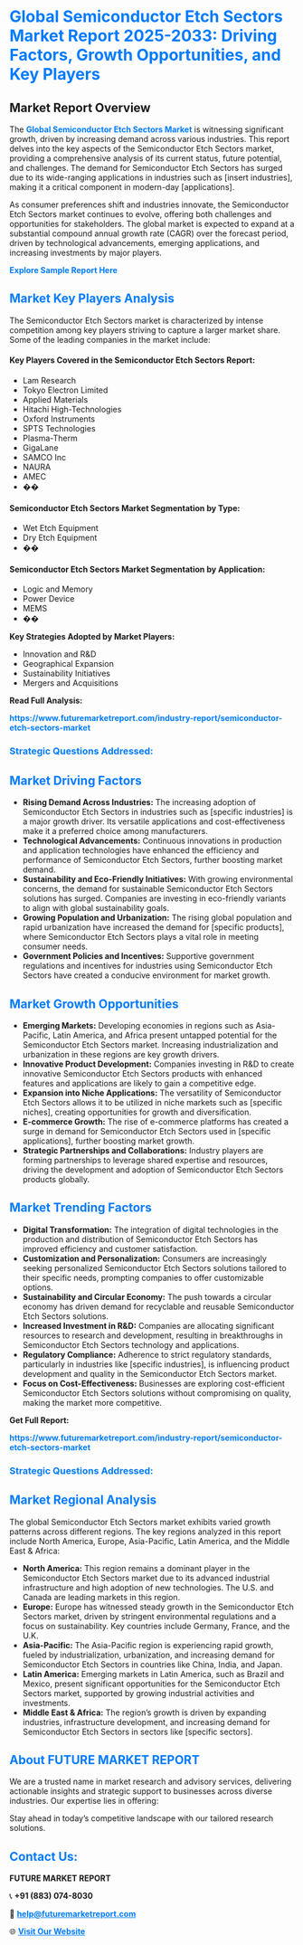 <h1 style="color: #007BFF;">Global Semiconductor Etch Sectors Market Report 2025-2033: Driving Factors, Growth Opportunities, and Key Players</h1>

<section id="overview">
<h2>Market Report Overview</h2>
<p>The <a href="https://www.futuremarketreport.com/industry-report/semiconductor-etch-sectors-market" style="color: #007BFF; text-decoration: none;"><strong>Global Semiconductor Etch Sectors Market</strong></a> is witnessing significant growth, driven by increasing demand across various industries. This report delves into the key aspects of the Semiconductor Etch Sectors market, providing a comprehensive analysis of its current status, future potential, and challenges. The demand for Semiconductor Etch Sectors has surged due to its wide-ranging applications in industries such as [insert industries], making it a critical component in modern-day [applications].</p>
<p>As consumer preferences shift and industries innovate, the Semiconductor Etch Sectors market continues to evolve, offering both challenges and opportunities for stakeholders. The global market is expected to expand at a substantial compound annual growth rate (CAGR) over the forecast period, driven by technological advancements, emerging applications, and increasing investments by major players.</p>
</section>

<section id="overview">
<p><a href="https://www.futuremarketreport.com/request-sample/reportId=113618" style="color: #007BFF; text-decoration: none;"><strong>Explore Sample Report Here</strong></a></p>
</section>

<section id="key-players">
<h2 style="color: #007BFF;">Market Key Players Analysis</h2>
<p>The Semiconductor Etch Sectors market is characterized by intense competition among key players striving to capture a larger market share. Some of the leading companies in the market include:</p>
<h4>Key Players Covered in the Semiconductor Etch Sectors Report:</h4>
<ul><li>Lam Research</li><li>Tokyo Electron Limited</li><li>Applied Materials</li><li>Hitachi High-Technologies</li><li>Oxford Instruments</li><li>SPTS Technologies</li><li>Plasma-Therm</li><li>GigaLane</li><li>SAMCO Inc</li><li>NAURA</li><li>AMEC</li><li>��</li></ul>
<h4>Semiconductor Etch Sectors Market Segmentation by Type:</h4>
<ul><li>Wet Etch Equipment</li><li>Dry Etch Equipment</li><li>��</li></ul>

<h4>Semiconductor Etch Sectors Market Segmentation by Application:</h4>
<ul><li>Logic and Memory</li><li>Power Device</li><li>MEMS</li><li>��</li></ul>
<p><strong>Key Strategies Adopted by Market Players:</strong></p>
<ul>
<li>Innovation and R&D</li>
<li>Geographical Expansion</li>
<li>Sustainability Initiatives</li>
<li>Mergers and Acquisitions</li>
</ul>
</section>

<section>
<p><strong>Read Full Analysis: </strong></p><a href="https://www.futuremarketreport.com/industry-report/semiconductor-etch-sectors-market" style="color: #007BFF; text-decoration: none;"><strong>https://www.futuremarketreport.com/industry-report/semiconductor-etch-sectors-market</strong></a>
<h3 style="color: #007BFF;">Strategic Questions Addressed:</h3>
</section>

<section id="driving-factors">
<h2 style="color: #007BFF;">Market Driving Factors</h2>
<ul>
<li><strong>Rising Demand Across Industries:</strong> The increasing adoption of Semiconductor Etch Sectors in industries such as [specific industries] is a major growth driver. Its versatile applications and cost-effectiveness make it a preferred choice among manufacturers.</li>
<li><strong>Technological Advancements:</strong> Continuous innovations in production and application technologies have enhanced the efficiency and performance of Semiconductor Etch Sectors, further boosting market demand.</li>
<li><strong>Sustainability and Eco-Friendly Initiatives:</strong> With growing environmental concerns, the demand for sustainable Semiconductor Etch Sectors solutions has surged. Companies are investing in eco-friendly variants to align with global sustainability goals.</li>
<li><strong>Growing Population and Urbanization:</strong> The rising global population and rapid urbanization have increased the demand for [specific products], where Semiconductor Etch Sectors plays a vital role in meeting consumer needs.</li>
<li><strong>Government Policies and Incentives:</strong> Supportive government regulations and incentives for industries using Semiconductor Etch Sectors have created a conducive environment for market growth.</li>
</ul>
</section>

<section id="growth-opportunities">
<h2 style="color: #007BFF;">Market Growth Opportunities</h2>
<ul>
<li><strong>Emerging Markets:</strong> Developing economies in regions such as Asia-Pacific, Latin America, and Africa present untapped potential for the Semiconductor Etch Sectors market. Increasing industrialization and urbanization in these regions are key growth drivers.</li>
<li><strong>Innovative Product Development:</strong> Companies investing in R&D to create innovative Semiconductor Etch Sectors products with enhanced features and applications are likely to gain a competitive edge.</li>
<li><strong>Expansion into Niche Applications:</strong> The versatility of Semiconductor Etch Sectors allows it to be utilized in niche markets such as [specific niches], creating opportunities for growth and diversification.</li>
<li><strong>E-commerce Growth:</strong> The rise of e-commerce platforms has created a surge in demand for Semiconductor Etch Sectors used in [specific applications], further boosting market growth.</li>
<li><strong>Strategic Partnerships and Collaborations:</strong> Industry players are forming partnerships to leverage shared expertise and resources, driving the development and adoption of Semiconductor Etch Sectors products globally.</li>
</ul>
</section>

<section id="trending-factors">
<h2 style="color: #007BFF;">Market Trending Factors</h2>
<ul>
<li><strong>Digital Transformation:</strong> The integration of digital technologies in the production and distribution of Semiconductor Etch Sectors has improved efficiency and customer satisfaction.</li>
<li><strong>Customization and Personalization:</strong> Consumers are increasingly seeking personalized Semiconductor Etch Sectors solutions tailored to their specific needs, prompting companies to offer customizable options.</li>
<li><strong>Sustainability and Circular Economy:</strong> The push towards a circular economy has driven demand for recyclable and reusable Semiconductor Etch Sectors solutions.</li>
<li><strong>Increased Investment in R&D:</strong> Companies are allocating significant resources to research and development, resulting in breakthroughs in Semiconductor Etch Sectors technology and applications.</li>
<li><strong>Regulatory Compliance:</strong> Adherence to strict regulatory standards, particularly in industries like [specific industries], is influencing product development and quality in the Semiconductor Etch Sectors market.</li>
<li><strong>Focus on Cost-Effectiveness:</strong> Businesses are exploring cost-efficient Semiconductor Etch Sectors solutions without compromising on quality, making the market more competitive.</li>
</ul>
</section>

<section>
<p><strong>Get Full Report: </strong></p><a href="https://www.futuremarketreport.com/industry-report/semiconductor-etch-sectors-market" style="color: #007BFF; text-decoration: none;"><strong>https://www.futuremarketreport.com/industry-report/semiconductor-etch-sectors-market</strong></a>
<h3 style="color: #007BFF;">Strategic Questions Addressed:</h3>
</section>


<section id="regional-analysis">
<h2 style="color: #007BFF;">Market Regional Analysis</h2>
<p>The global Semiconductor Etch Sectors market exhibits varied growth patterns across different regions. The key regions analyzed in this report include North America, Europe, Asia-Pacific, Latin America, and the Middle East & Africa:</p>
<ul>
<li><strong>North America:</strong> This region remains a dominant player in the Semiconductor Etch Sectors market due to its advanced industrial infrastructure and high adoption of new technologies. The U.S. and Canada are leading markets in this region.</li>
<li><strong>Europe:</strong> Europe has witnessed steady growth in the Semiconductor Etch Sectors market, driven by stringent environmental regulations and a focus on sustainability. Key countries include Germany, France, and the U.K.</li>
<li><strong>Asia-Pacific:</strong> The Asia-Pacific region is experiencing rapid growth, fueled by industrialization, urbanization, and increasing demand for Semiconductor Etch Sectors in countries like China, India, and Japan.</li>
<li><strong>Latin America:</strong> Emerging markets in Latin America, such as Brazil and Mexico, present significant opportunities for the Semiconductor Etch Sectors market, supported by growing industrial activities and investments.</li>
<li><strong>Middle East & Africa:</strong> The region’s growth is driven by expanding industries, infrastructure development, and increasing demand for Semiconductor Etch Sectors in sectors like [specific sectors].</li>
</ul>
</section>

<footer>
<h2 style="color: #007BFF;">About FUTURE MARKET REPORT</h2>
<p>We are a trusted name in market research and advisory services, delivering actionable insights and strategic support to businesses across diverse industries. Our expertise lies in offering:</p>

<p>Stay ahead in today’s competitive landscape with our tailored research solutions.</p>

<h2 style="color: #007BFF;">Contact Us:</h2>
<p><strong>FUTURE MARKET REPORT</strong></p>
<p>📞 <strong>+91 (883) 074-8030</strong></p>
<p>📧 <strong><a href="mailto:help@futuremarketreport.com" style="color: #007BFF;">help@futuremarketreport.com</a></strong></p>
<p>🌐 <strong><a href="https://www.futuremarketreport.com/" style="color: #007BFF;">Visit Our Website</a></strong></p>
</footer>